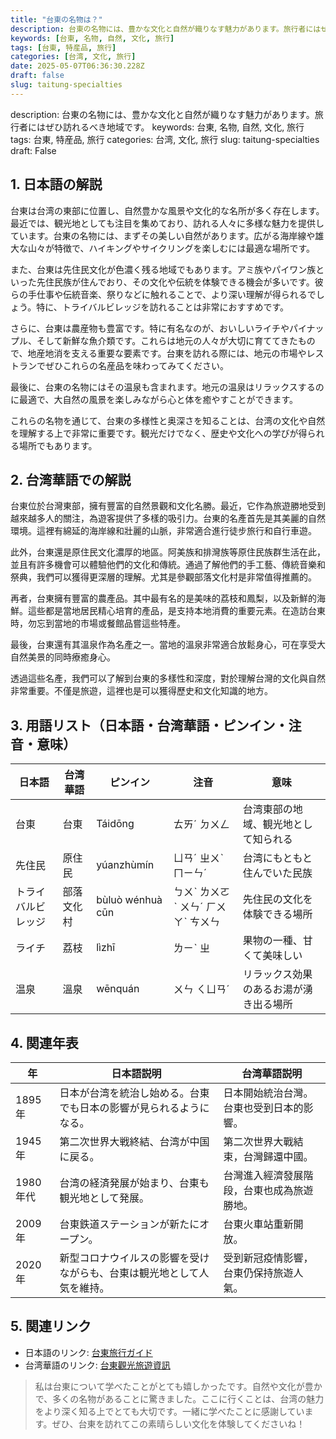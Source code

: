 ```yaml
---
title: "台東の名物は？"
description: 台東の名物には、豊かな文化と自然が織りなす魅力があります。旅行者にはぜひ訪れるべき地域です。
keywords: [台東, 名物, 自然, 文化, 旅行]
tags: [台東, 特産品, 旅行]
categories: [台湾, 文化, 旅行]
date: 2025-05-07T06:36:30.228Z
draft: false
slug: taitung-specialties
---
```


description: 台東の名物には、豊かな文化と自然が織りなす魅力があります。旅行者にはぜひ訪れるべき地域です。
keywords: 台東, 名物, 自然, 文化, 旅行
tags: 台東, 特産品, 旅行
categories: 台湾, 文化, 旅行
slug: taitung-specialties
draft: False

## 1. 日本語の解説

台東は台湾の東部に位置し、自然豊かな風景や文化的な名所が多く存在します。最近では、観光地としても注目を集めており、訪れる人々に多様な魅力を提供しています。台東の名物には、まずその美しい自然があります。広がる海岸線や雄大な山々が特徴で、ハイキングやサイクリングを楽しむには最適な場所です。

また、台東は先住民文化が色濃く残る地域でもあります。アミ族やパイワン族といった先住民族が住んでおり、その文化や伝統を体験できる機会が多いです。彼らの手仕事や伝統音楽、祭りなどに触れることで、より深い理解が得られるでしょう。特に、トライバルビレッジを訪れることは非常におすすめです。

さらに、台東は農産物も豊富です。特に有名なのが、おいしいライチやパイナップル、そして新鮮な魚介類です。これらは地元の人々が大切に育ててきたもので、地産地消を支える重要な要素です。台東を訪れる際には、地元の市場やレストランでぜひこれらの名産品を味わってみてください。

最後に、台東の名物にはその温泉も含まれます。地元の温泉はリラックスするのに最適で、大自然の風景を楽しみながら心と体を癒やすことができます。

これらの名物を通じて、台東の多様性と奥深さを知ることは、台湾の文化や自然を理解する上で非常に重要です。観光だけでなく、歴史や文化への学びが得られる場所でもあります。

## 2. 台湾華語での解説

台東位於台灣東部，擁有豐富的自然景觀和文化名勝。最近，它作為旅遊勝地受到越來越多人的關注，為遊客提供了多樣的吸引力。台東的名產首先是其美麗的自然環境。這裡有綿延的海岸線和壯麗的山脈，非常適合進行徒步旅行和自行車遊。

此外，台東還是原住民文化濃厚的地區。阿美族和排灣族等原住民族群生活在此，並且有許多機會可以體驗他們的文化和傳統。通過了解他們的手工藝、傳統音樂和祭典，我們可以獲得更深層的理解。尤其是參觀部落文化村是非常值得推薦的。

再者，台東擁有豐富的農產品。其中最有名的是美味的荔枝和鳳梨，以及新鮮的海鮮。這些都是當地居民精心培育的產品，是支持本地消費的重要元素。在造訪台東時，勿忘到當地的市場或餐館品嘗這些特產。

最後，台東還有其溫泉作為名產之一。當地的溫泉非常適合放鬆身心，可在享受大自然美景的同時療癒身心。

透過這些名產，我們可以了解到台東的多樣性和深度，對於理解台灣的文化與自然非常重要。不僅是旅遊，這裡也是可以獲得歷史和文化知識的地方。

## 3. 用語リスト（日本語・台湾華語・ピンイン・注音・意味）

| 日本語          | 台湾華語       | ピンイン     | 注音       | 意味                             |
|----------------|--------------|------------|-----------|--------------------------------|
| 台東            | 台東          | Táidōng    | ㄊㄞˊ ㄉㄨㄥ    | 台湾東部の地域、観光地として知られる         |
| 先住民          | 原住民        | yúanzhùmín | ㄩㄢˊ ㄓㄨˋ ㄇㄧㄣˊ | 台湾にもともと住んでいた民族             |
| トライバルビレッジ | 部落文化村     | bùluò wénhuà cūn | ㄅㄨˋ ㄌㄨㄛˋ ㄨㄣˊ ㄏㄨㄚˋ ㄘㄨㄣ | 先住民の文化を体験できる場所             |
| ライチ          | 荔枝          | lìzhī        | ㄌㄧˋ ㄓ    | 果物の一種、甘くて美味しい               |
| 温泉            | 溫泉          | wēnquán    | ㄨㄣ ㄑㄩㄢˊ | リラックス効果のあるお湯が湧き出る場所     |

## 4. 関連年表

| 年     | 日本語説明                               | 台湾華語説明                       |
|--------|----------------------------------------|-------------------------------|
| 1895年 | 日本が台湾を統治し始める。台東でも日本の影響が見られるようになる。 | 日本開始統治台灣。台東也受到日本的影響。 |
| 1945年 | 第二次世界大戦終結、台湾が中国に戻る。        | 第二次世界大戰結束，台灣歸還中國。     |
| 1980年代 | 台湾の経済発展が始まり、台東も観光地として発展。 | 台灣進入經濟發展階段，台東也成為旅遊勝地。 |
| 2009年 | 台東鉄道ステーションが新たにオープン。   | 台東火車站重新開放。              |
| 2020年 | 新型コロナウイルスの影響を受けながらも、台東は観光地として人気を維持。 | 受到新冠疫情影響，台東仍保持旅遊人氣。  |

## 5. 関連リンク

- 日本語のリンク: [台東旅行ガイド](https://www.taiwantourism.jp/)
- 台湾華語のリンク: [台東觀光旅遊資訊](https://www.taiwan.net.tw/)

>私は台東について学べたことがとても嬉しかったです。自然や文化が豊かで、多くの名物があることに驚きました。ここに行くことは、台湾の魅力をより深く知る上でとても大切です。一緒に学べたことに感謝しています。ぜひ、台東を訪れてこの素晴らしい文化を体験してくださいね！